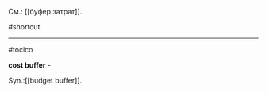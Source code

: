 См.: [[буфер затрат]].

#shortcut




<hr/>

#tocico

<b>cost buffer</b> -   


Syn.:[[budget buffer]].



